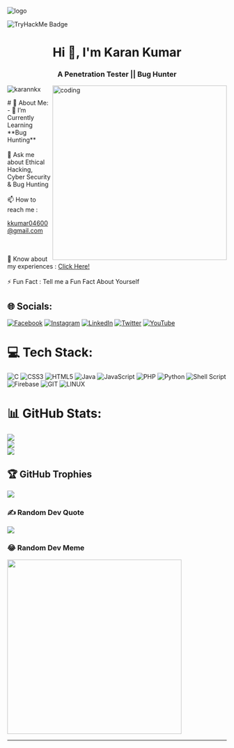 ![logo](https://res.cloudinary.com/dzqzuljun/image/upload/v1695822412/Karannkx.png)


![TryHackMe Badge](https://img.shields.io/endpoint?url=https%3A%2F%2Ftryhackme.com%2Fapi%2Fv2%2Fbadges%2Fpublic-profile%3FuserPublicId%3D1848352)

<h1 align="center">Hi 👋, I'm Karan Kumar</h1>
<h3 align="center">A Penetration Tester || Bug Hunter</h3>

<img align="right" alt="coding" width="400" src="https://res.cloudinary.com/dzqzuljun/image/upload/v1695825800/Karannkxgf.gif">
<p align="left"> <img src="https://komarev.com/ghpvc/?username=karannkx&label=Profile%20views&color=0e75b6&style=flat" alt="karannkx" /> </p>
# 💫 About Me:
- 🌱 I’m Currently Learning **Bug Hunting**<br><br>💬 Ask me about Ethical Hacking, Cyber Security & Bug Hunting<br><br>📫 How to reach me : <p><a href="mailto:kkumar04600@gmail.com">kkumar04600@gmail.com</a></p><br><br>📄 Know about my experiences : <a href="https://drive.google.com/drive/folders/17hbmRAKk4GUvhQPEjaCHrtgSGTsWVNey">Click Here!</a><br><br>⚡ Fun Fact : Tell me a Fun Fact About Yourself


## 🌐 Socials:
[![Facebook](https://img.shields.io/badge/Facebook-%231877F2.svg?logo=Facebook&logoColor=white)](https://facebook.com/Karannkx) [![Instagram](https://img.shields.io/badge/Instagram-%23E4405F.svg?logo=Instagram&logoColor=white)](https://instagram.com/Karannkx) [![LinkedIn](https://img.shields.io/badge/LinkedIn-%230077B5.svg?logo=linkedin&logoColor=white)](https://linkedin.com/in/) [![Twitter](https://img.shields.io/badge/Twitter-%231DA1F2.svg?logo=Twitter&logoColor=white)](https://twitter.com/Karannkx) [![YouTube](https://img.shields.io/badge/YouTube-%23FF0000.svg?logo=YouTube&logoColor=white)](https://youtube.com/@Karannkx) 

# 💻 Tech Stack:
![C](https://img.shields.io/badge/c-%2300599C.svg?style=plastic&logo=c&logoColor=white) ![CSS3](https://img.shields.io/badge/css3-%231572B6.svg?style=plastic&logo=css3&logoColor=white) ![HTML5](https://img.shields.io/badge/html5-%23E34F26.svg?style=plastic&logo=html5&logoColor=white) ![Java](https://img.shields.io/badge/java-%23ED8B00.svg?style=plastic&logo=java&logoColor=white) ![JavaScript](https://img.shields.io/badge/javascript-%23323330.svg?style=plastic&logo=javascript&logoColor=%23F7DF1E) ![PHP](https://img.shields.io/badge/php-%23777BB4.svg?style=plastic&logo=php&logoColor=white) ![Python](https://img.shields.io/badge/python-3670A0?style=plastic&logo=python&logoColor=ffdd54) ![Shell Script](https://img.shields.io/badge/shell_script-%23121011.svg?style=plastic&logo=gnu-bash&logoColor=white) ![Firebase](https://img.shields.io/badge/firebase-%23039BE5.svg?style=plastic&logo=firebase) ![GIT](https://img.shields.io/badge/Git-fc6d26?style=plastic&logo=git&logoColor=white) ![LINUX](https://img.shields.io/badge/Linux-FCC624?style=plastic&logo=linux&logoColor=black)
# 📊 GitHub Stats:
![](https://github-readme-stats.vercel.app/api?username=Karannkx&theme=dark&hide_border=false&include_all_commits=true&count_private=true)<br/>
![](https://github-readme-streak-stats.herokuapp.com/?user=Karannkx&theme=dark&hide_border=false)<br/>
![](https://github-readme-stats.vercel.app/api/top-langs/?username=Karannkx&theme=dark&hide_border=false&include_all_commits=true&count_private=true&layout=compact)

## 🏆 GitHub Trophies
![](https://github-profile-trophy.vercel.app/?username=Karannkx&theme=radical&no-frame=false&no-bg=true&margin-w=4)

### ✍️ Random Dev Quote
![](https://quotes-github-readme.vercel.app/api?type=vetical&theme=dark)

### 😂 Random Dev Meme
<img src='https://randommeme-five.vercel.app/' style="height: 400px;"/>

---

<!-- Proudly created with GPRM ( https://gprm.itsvg.in ) -->
